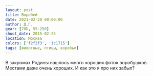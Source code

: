 ```yaml
---
layout: post
title: Воробей
date: 2021-02-20 00:00:00
author: Д.Г.
gear: [70D, 55-250]
shoot_date: 2015-02-25
location: Москва
colors: ['f2f2f3', '1c1715']
tags: [животные, птицы, воробьи]
---
```

В закромах Родины нашлось много хороших фоток воробушков. Местами даже очень хороших. И как это я про них забыл?
